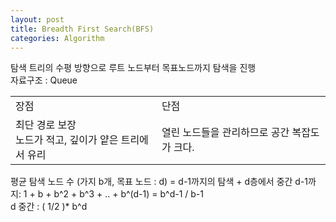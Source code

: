 ```yaml
---
layout: post
title: Breadth First Search(BFS)
categories: Algorithm
---
```

탐색 트리의 수평 방향으로 루트 노드부터 목표노드까지 탐색을 진행 <br>
자료구조 : Queue
<table>
<tr>
<td>장점</td><td>단점</td>
</tr>
<tr>
<td>최단 경로 보장<br> 노드가 적고, 깊이가 얕은 트리에서 유리 </td>
<td> 열린 노드들을 관리하므로 공간 복잡도가 크다. </td>
</tr>
</table>

평균 탐색 노드 수 (가지 b개, 목표 노드 : d) = d-1까지의 탐색 + d층에서 중간
d-1까지:  1 + b + b^2 + b^3 + .. + b^(d-1) = b^d-1 / b-1<br>
d 중간 : ( 1/2 )* b^d
